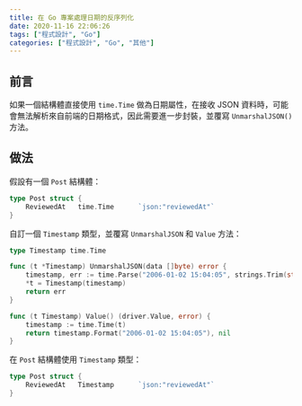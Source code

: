 ```yaml
---
title: 在 Go 專案處理日期的反序列化
date: 2020-11-16 22:06:26
tags: ["程式設計", "Go"]
categories: ["程式設計", "Go", "其他"]
---
```


## 前言

如果一個結構體直接使用 `time.Time` 做為日期屬性，在接收 JSON 資料時，可能會無法解析來自前端的日期格式，因此需要進一步封裝，並覆寫 `UnmarshalJSON()` 方法。

## 做法

假設有一個 `Post` 結構體：

```go
type Post struct {
    ReviewedAt   time.Time      `json:"reviewedAt"`
}
```

自訂一個 `Timestamp` 類型，並覆寫 `UnmarshalJSON` 和 `Value` 方法：

```go
type Timestamp time.Time

func (t *Timestamp) UnmarshalJSON(data []byte) error {
	timestamp, err := time.Parse("2006-01-02 15:04:05", strings.Trim(string(data), "\""))
	*t = Timestamp(timestamp)
	return err
}

func (t Timestamp) Value() (driver.Value, error) {
	timestamp := time.Time(t)
	return timestamp.Format("2006-01-02 15:04:05"), nil
}
```

在 `Post` 結構體使用 `Timestamp` 類型：

```go
type Post struct {
    ReviewedAt   Timestamp      `json:"reviewedAt"`
}
```
